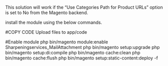 This solution will work if the “Use Categories Path for Product URLs” option is set to No from the Magento backend. 

install the module using the below commands.

#COPY CODE
Upload files to app/code

#Enable module 
php bin/magento module:enable Sharpeningservices_MailAttachment
php bin/magento setup:upgrade
php bin/magento setup:di:compile
php bin/magento cache:clean
php bin/magento cache:flush
php bin/magento setup:static-content:deploy -f


